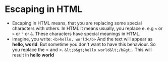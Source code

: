 # Escaping in HTML


- Escaping in HTML means, that you are replacing some special characters with others. In HTML it means usually, you replace e. e.g `<` or `>` or `"` or `&`. 
These characters have special meanings in HTML.
- Imagine, you write:
`<b>hello, world</b>`
And the text will appear as <b>hello, world</b>. But sometime you don't want to have this behaviour. So you replace the < and >.
`&lt;b&gt;hello world&lt;/b&gt;`. This will result in <b>hello world</b>
